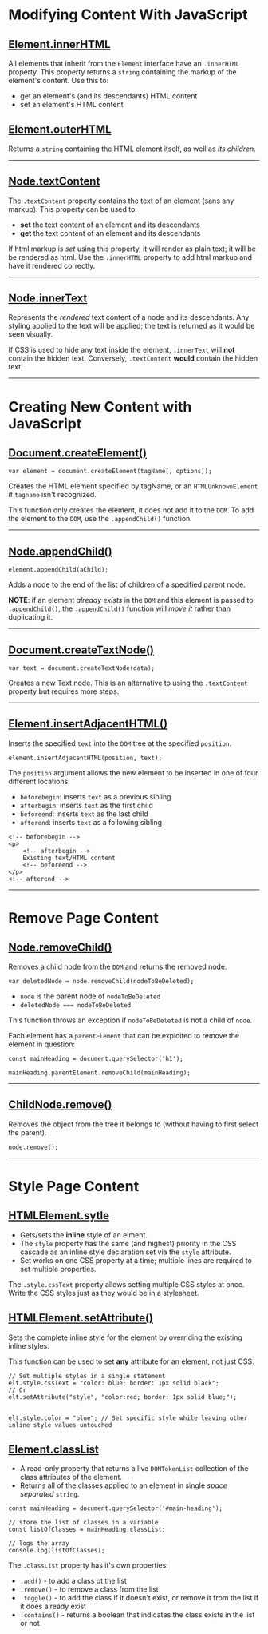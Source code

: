 # Modifying Content With JavaScript

## [Element.innerHTML](https://developer.mozilla.org/en-US/docs/Web/API/Element/innerHTML)

All elements that inherit from the `Element` interface have an
`.innerHTML` property. This property returns a `string` containing
the markup of the element's content. Use this to:

* get an element's (and its descendants) HTML content
* set an element's HTML content

## [Element.outerHTML](https://developer.mozilla.org/en-US/docs/Web/API/Element/outerHTML)

Returns a `string` containing the HTML element itself, as well
as *its children*.

---

## [Node.textContent](https://developer.mozilla.org/en-US/docs/Web/API/Node/textContent)

The `.textContent` property contains the text of an element
(sans any  markup). This property can be used to:

* **set** the text content of an element and its descendants
* **get** the text content of an element and its descendants

If html markup is *set* using this property, it will render as plain
text; it will be be rendered as html. Use the `.innerHTML` property
to add html markup and have it rendered correctly.

---

## [Node.innerText](https://developer.mozilla.org/en-US/docs/Web/API/Node/innerText)

Represents the *rendered* text content of a node and its descendants.
Any styling applied to the text will be applied; the text is
returned as it would be seen visually.

If CSS is used to hide any text inside the element, `.innerText` will
**not** contain the hidden text. Conversely, `.textContent` **would** contain
the hidden text.

---

# Creating New Content with JavaScript

## [Document.createElement()](https://developer.mozilla.org/en-US/docs/Web/API/Document/createElement)

```
var element = document.createElement(tagName[, options]);
```

Creates the HTML element specified by tagName, or an `HTMLUnknownElement`
if `tagname` isn't recognized.

This function only creates the element, it does not add it to the `DOM`.
To add the element to the `DOM`, use the `.appendChild()` function.

---

## [Node.appendChild()](https://developer.mozilla.org/en-US/docs/Web/API/Node/appendChild)

```
element.appendChild(aChild);
```

Adds a node to the end of the list of children of a specified parent node.

**NOTE**: if an element *already exists* in the `DOM` and this element
is passed to `.appendChild()`, the `.appendChild()` function will
*move it* rather than duplicating it.

---

## [Document.createTextNode()](https://developer.mozilla.org/en-US/docs/Web/API/Document/createTextNode)

```
var text = document.createTextNode(data);
```

Creates a new Text node. This is an alternative to using
the `.textContent` property but requires more steps.

---

## [Element.insertAdjacentHTML()]()

Inserts the specified `text` into the `DOM` tree at the specified
`position`.


```
element.insertAdjacentHTML(position, text);
```

The `position` argument allows the new element to be inserted in one
of four different locations:
* `beforebegin`: inserts `text` as a previous sibling
* `afterbegin`: inserts `text` as the first child
* `beforeend`: inserts `text` as the last child
* `afterend`: inserts `text` as a following sibling

```
<!-- beforebegin -->
<p>
    <!-- afterbegin -->
    Existing text/HTML content
    <!-- beforeend -->
</p>
<!-- afterend -->
```

---

# Remove Page Content

## [Node.removeChild()](https://developer.mozilla.org/en-US/docs/Web/API/Node/removeChild)

Removes a child node from the `DOM` and returns the removed node.

```
var deletedNode = node.removeChild(nodeToBeDeleted);
```

* `node` is the parent node of `nodeToBeDeleted`
* `deletedNode === nodeToBeDeleted`

This function throws an exception if `nodeToBeDeleted` is not a
child of `node`.

Each element has a `parentElement` that can be exploited to remove
the element in question:

```
const mainHeading = document.querySelector('h1');

mainHeading.parentElement.removeChild(mainHeading);
```

---

## [ChildNode.remove()](https://developer.mozilla.org/en-US/docs/Web/API/ChildNode/remove)

Removes the object from the tree it belongs to (without having to
first select the parent).

```
node.remove();
```

---

# Style Page Content

## [HTMLElement.sytle](https://developer.mozilla.org/en-US/docs/Web/API/HTMLElement/style)

* Gets/sets the **inline** style of an elment.
* The `style` property has the same (and highest) priority in the CSS
cascade as an inline style declaration set via the `style` attribute.
* Set works on one CSS property at a time; multiple lines
are required to set multiple properties.

The `.style.cssText` property allows setting multiple CSS styles
at once. Write the CSS styles just as they would be in a stylesheet.

## [HTMLElement.setAttribute()](https://developer.mozilla.org/en-US/docs/Web/API/HTMLElement/style)

Sets the complete inline style for the element by overriding the existing
inline styles.

This function can be used to set **any** attribute for an element,
not just CSS.

```
// Set multiple styles in a single statement
elt.style.cssText = "color: blue; border: 1px solid black";
// Or
elt.setAttribute("style", "color:red; border: 1px solid blue;");


elt.style.color = "blue"; // Set specific style while leaving other inline style values untouched
```

## [Element.classList](https://developer.mozilla.org/en-US/docs/Web/API/Element/classList)

* A read-only property that returns a live `DOMTokenList` collection of the
class attributes of the element.
* Returns all of the classes applied to an element in single *space
separated* `string`.

```
const mainHeading = document.querySelector('#main-heading');

// store the list of classes in a variable
const listOfClasses = mainHeading.classList;

// logs the array
console.log(listOfClasses);
```

The `.classList` property has it's own properties:

* `.add()` - to add a class ot the list
* `.remove()` - to remove a class from the list
* `.toggle()` - to add the class if it doesn't exist, or remove it
from the list if it does already exist
* `.contains()` - returns a boolean that indicates the class exists
in the list or not